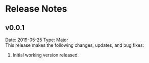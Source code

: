 # Release Notes

## v0.0.1
Date: 2019-05-25 
Type: Major  
This release makes the following changes, updates, and bug fixes:
1. Initial working version released.
